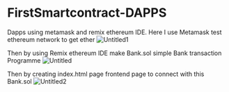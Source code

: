 # FirstSmartcontract-DAPPS
Dapps using metamask and remix ethereum IDE.
Here I use Metamask test ethereum network to get ether
![Untitled1](https://user-images.githubusercontent.com/54208116/70029589-73975d00-15cd-11ea-90e9-b1def94fa069.png)

Then by using Remix ethereum IDE make Bank.sol simple Bank transaction Programme
![Untitled](https://user-images.githubusercontent.com/54208116/70029751-c3762400-15cd-11ea-981f-6d0c34c1511f.png)

Then by creating index.html page frontend page to connect with this Bank.sol 
![Untitled2](https://user-images.githubusercontent.com/54208116/70029860-0506cf00-15ce-11ea-8e66-57c1b5c9d955.png)

